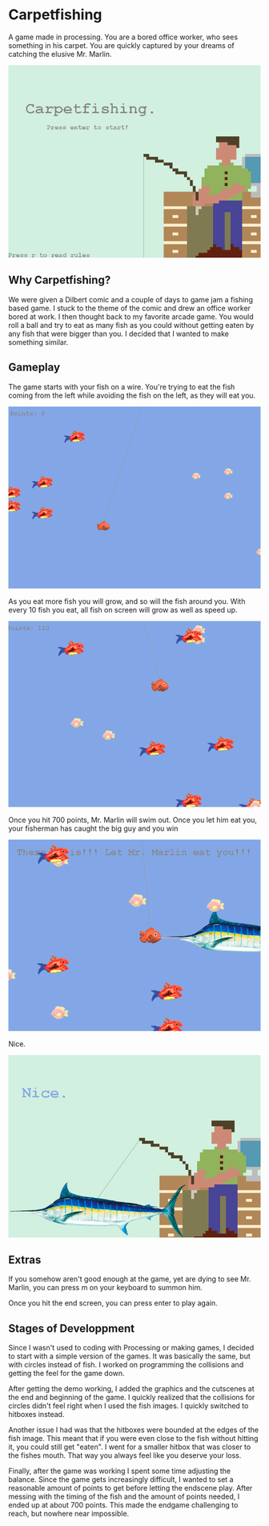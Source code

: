 # Carpetfishing
 A game made in processing. You are a bored office worker, who sees something in his carpet. You are quickly captured by your dreams of catching the elusive Mr. Marlin.


![Alt text](https://github.com/katcday/Carpetfishing/blob/main/Screenshots/Carpetfishing%20Captures/Screenshot%20(8).png)

## Why Carpetfishing?
We were given a Dilbert comic and a couple of days to game jam a fishing based game. I stuck to the theme of the comic and drew an office worker bored at work. I then thought back to my favorite arcade game. You would roll a ball and try to eat as many fish as you could without getting eaten by any fish that were bigger than you. I decided that I wanted to make something similar.

## Gameplay
The game starts with your fish on a wire. You're trying to eat the fish coming from the left while avoiding the fish on the left, as they will eat you.

![Alt text](https://github.com/katcday/Carpetfishing/blob/main/Screenshots/Carpetfishing%20Captures/Screenshot%20(9).png)

As you eat more fish you will grow, and so will the fish around you. With every 10 fish you eat, all fish on screen will grow as well as speed up.

![Alt text](https://github.com/katcday/Carpetfishing/blob/main/Screenshots/Carpetfishing%20Captures/busy.png)

Once you hit 700 points, Mr. Marlin will swim out. Once you let him eat you, your fisherman has caught the big guy and you win

![Alt text](https://github.com/katcday/Carpetfishing/blob/main/Screenshots/Carpetfishing%20Captures/mr%20marlin%20enters.png)

Nice.

![Alt text](https://github.com/katcday/Carpetfishing/blob/main/Screenshots/Carpetfishing%20Captures/success.png)

## Extras
If you somehow aren't good enough at the game, yet are dying to see Mr. Marlin, you can press m on your keyboard to summon him.

Once you hit the end screen, you can press enter to play again.

## Stages of Developpment
Since I wasn't used to coding with Processing or making games, I decided to start with a simple version of the games. It was basically the same, but with circles instead of fish. I worked on programming the collisions and getting the feel for the game down.

After getting the demo working, I added the graphics and the cutscenes at the end and beginning of the game. I quickly realized that the collisions for circles didn't feel right when I used the fish images. I quickly switched to hitboxes instead.

Another issue I had was that the hitboxes were bounded at the edges of the fish image. This meant that if you were even close to the fish without hitting it, you could still get "eaten". I went for a smaller hitbox that was closer to the fishes mouth. That way you always feel like you deserve your loss.

Finally, after the game was working I spent some time adjusting the balance. Since the game gets increasingly difficult, I wanted to set a reasonable amount of points to get before letting the endscene play. After messing with the timing of the fish and the amount of points needed, I ended up at about 700 points. This made the endgame challenging to reach, but nowhere near impossible.
